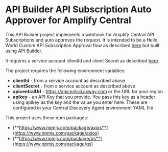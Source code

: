# API Builder API Subscription Auto Approver for Amplify Central

This API Builder project implements a webhook for Amplify Central API Subscriptions and auto approves the request. It is intended to be a Hello World Custom API Subscription Approval flow as described [here](https://blog.axway.com/dev-insights/hello-world-custom-api-subscription) but built using API Builder.

It requires a service account clientId and client Secret as described [here](https://blog.axway.com/apis/axway-amplify-platform-api-calls).

The project requires the following environment variables:
* **clientId** - from a service account as described above
* **clientSecret** - from a service account as described above
* **apicentralUrl** - https://apicentral.axway.com or the URL for your region
* **apikey** - an API Key that you provide. You pass this key as a header using apikey as the key and the value you enter here. These are configured in your Central Discovery Agent environment YAML file

This project uses these npm packages:
* [**https://www.npmjs.com/package/axios**](https://www.npmjs.com/package/axios)
* [**https://www.npmjs.com/package/qs**](https://www.npmjs.com/package/qs)
